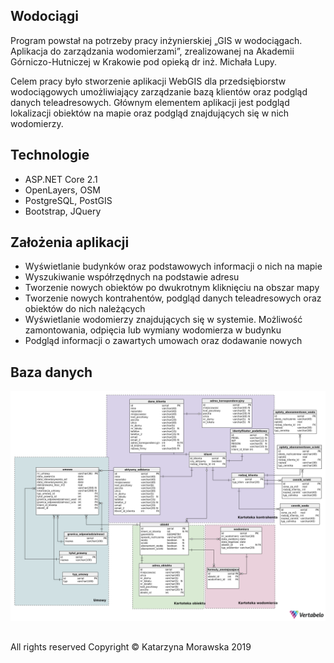 ## Wodociągi
Program powstał na potrzeby pracy inżynierskiej „GIS w wodociągach. Aplikacja do zarządzania wodomierzami”, zrealizowanej na Akademii Górniczo-Hutniczej w Krakowie pod opieką dr inż. Michała Lupy.

Celem pracy było stworzenie aplikacji WebGIS dla przedsiębiorstw wodociągowych umożliwiający zarządzanie bazą klientów oraz podgląd danych teleadresowych.
Głównym elementem aplikacji jest podgląd lokalizacji obiektów na mapie oraz podgląd znajdujących się w nich wodomierzy.

## Technologie
* ASP.NET Core 2.1
* OpenLayers, OSM
* PostgreSQL, PostGIS
* Bootstrap, JQuery

## Założenia aplikacji
* Wyświetlanie budynków oraz podstawowych informacji o nich na mapie
* Wyszukiwanie współrzędnych na podstawie adresu
* Tworzenie nowych obiektów po dwukrotnym kliknięciu na obszar mapy
* Tworzenie nowych kontrahentów, podgląd danych teleadresowych oraz obiektów do nich należących
* Wyświetlanie wodomierzy znajdujących się w systemie. Możliwość zamontowania, odpięcia lub wymiany wodomierza w budynku
* Podgląd informacji o zawartych umowach oraz dodawanie nowych
  
## Baza danych
![Baza danych zaprojektowana na potrzeby projektu](https://github.com/natamora/natamora/blob/main/images/waterworks/baza.png)

## 
All rights reserved
Copyright &copy; Katarzyna Morawska 2019

